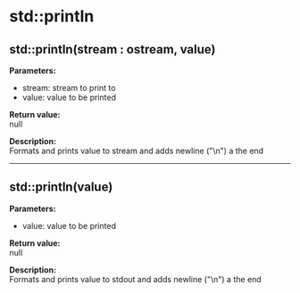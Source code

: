 # std::println

## std::println(stream : ostream, value)
**Parameters:**  
* stream: stream to print to
* value: value to be printed
 
**Return value:**  
null  

**Description:**  
Formats and prints value to stream and adds newline ("\n") a the end  

---

## std::println(value)
**Parameters:**  
* value: value to be printed
 
**Return value:**  
null  

**Description:**  
Formats and prints value to stdout and adds newline ("\n") a the end  